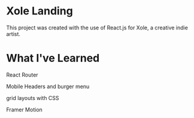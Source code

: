 # Xole Landing

This project was created with the use of React.js for Xole, a creative indie artist.

# What I've Learned

React Router

Mobile Headers and burger menu

grid layouts with CSS

Framer Motion


